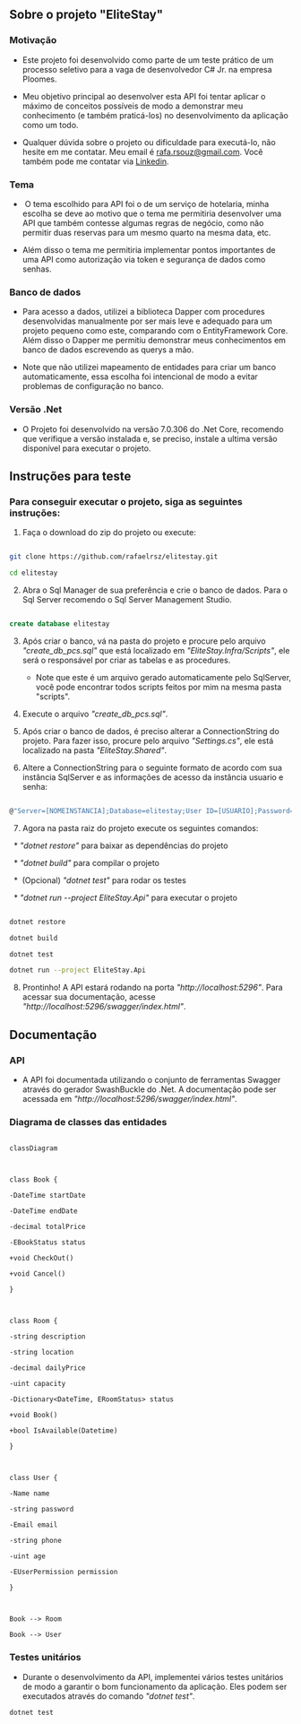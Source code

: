 ﻿## Sobre o projeto "EliteStay"

### Motivação

* Este projeto foi desenvolvido como parte de um teste prático de um processo seletivo para a vaga de desenvolvedor C# Jr. na empresa Ploomes.

* Meu objetivo principal ao desenvolver esta API foi tentar aplicar o máximo de conceitos possíveis de modo a demonstrar meu conhecimento (e também praticá-los) no desenvolvimento da aplicação como um todo.

* Qualquer dúvida sobre o projeto ou dificuldade para executá-lo, não hesite em me contatar. Meu email é rafa.rsouz@gmail.com. Você também pode me contatar via [Linkedin](https://www.linkedin.com/in/rafaelrsz/).
### Tema

*  O tema escolhido para API foi o de um serviço de hotelaria, minha escolha se deve ao motivo que o tema me permitiria desenvolver uma API que também contesse algumas regras de negócio, como não permitir duas reservas para um mesmo quarto na mesma data, etc.

* Além disso o tema me permitiria implementar pontos importantes de uma API como autorização via token e segurança de dados como senhas.

  

### Banco de dados

* Para acesso a dados, utilizei a biblioteca Dapper com procedures desenvolvidas manualmente por ser mais leve e adequado para um projeto pequeno como este, comparando com o EntityFramework Core. Além disso o Dapper me permitiu demonstrar meus conhecimentos em banco de dados escrevendo as querys a mão.

* Note que não utilizei mapeamento de entidades para criar um banco automaticamente, essa escolha foi intencional de modo a evitar problemas de configuração no banco.

  

### Versão .Net

* O Projeto foi desenvolvido na versão 7.0.306 do .Net Core, recomendo que verifique a versão instalada e, se preciso, instale a ultima versão disponível para executar o projeto.

  
  
  

## Instruções para teste

### Para conseguir executar o projeto, siga as seguintes instruções:

1. Faça o download do zip do projeto ou execute:

```bash

git clone https://github.com/rafaelrsz/elitestay.git

cd elitestay

```

  

2. Abra o Sql Manager de sua preferência e crie o banco de dados. Para o Sql Server recomendo o Sql Server Management Studio.

```sql

create database elitestay

```

  

3. Após criar o banco, vá na pasta do projeto e procure pelo arquivo *"create_db_pcs.sql"* que está localizado em *"EliteStay.Infra/Scripts"*, ele será o responsável por criar as tabelas e as procedures.

   * Note que este é um arquivo gerado automaticamente pelo SqlServer, você pode encontrar todos scripts feitos por mim na mesma pasta "scripts".
  

  
  

4. Execute o arquivo *"create_db_pcs.sql"*.

  

5. Após criar o banco de dados, é preciso alterar a ConnectionString do projeto. Para fazer isso, procure pelo arquivo *"Settings.cs"*, ele está localizado na pasta *"EliteStay.Shared"*.

  

6. Altere a ConnectionString para o seguinte formato de acordo com sua instância SqlServer e as informações de acesso da instância usuario e senha:

  

```C#

@"Server=[NOMEINSTANCIA];Database=elitestay;User ID=[USUARIO];Password=[SENHA];";

```

  

7. Agora na pasta raiz do projeto execute os seguintes comandos:

  * *"dotnet restore"* para baixar as dependências do projeto

  * *"dotnet build"* para compilar o projeto

  *  (Opcional) *"dotnet test"* para rodar os testes

  * *"dotnet run --project EliteStay.Api"* para executar o projeto

```bash

dotnet restore

dotnet build

dotnet test

dotnet run --project EliteStay.Api

```

  

8. Prontinho! A API estará rodando na porta *"http://localhost:5296"*. Para acessar sua documentação, acesse *"http://localhost:5296/swagger/index.html"*.

  

## Documentação

### API

* A API foi documentada utilizando o conjunto de ferramentas Swagger através do gerador SwashBuckle do .Net. A documentação pode ser acessada em *"http://localhost:5296/swagger/index.html"*.

  

### Diagrama de classes das entidades

```mermaid

classDiagram

  

class Book {

-DateTime startDate

-DateTime endDate

-decimal totalPrice

-EBookStatus status

+void CheckOut()

+void Cancel()

}

  

class Room {

-string description

-string location

-decimal dailyPrice

-uint capacity

-Dictionary<DateTime, ERoomStatus> status

+void Book()

+bool IsAvailable(Datetime)

}

  

class User {

-Name name

-string password

-Email email

-string phone

-uint age

-EUserPermission permission

}

  

Book --> Room

Book --> User

```

### Testes unitários
* Durante o desenvolvimento da API, implementei vários testes unitários de modo a garantir o bom funcionamento da aplicação. Eles podem ser executados através do comando *"dotnet test"*.
```bash
dotnet test
```
